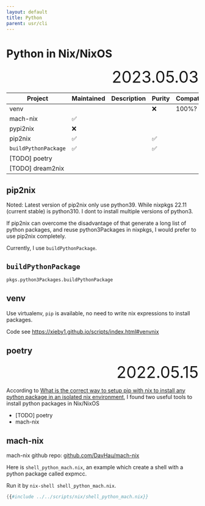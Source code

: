 ```yaml
---
layout: default
title: Python
parent: usr/cli
---
```


# Python in Nix/NixOS

<div style="text-align:right; font-size:3em;">2023.05.03</div>

| Project              | Maintained | Description | Purity | Compatibility |
|----------------------|------------|-------------|--------|---------------|
| venv                 |            |             | ❌     | 100%?         |
| mach-nix             | ✅         |             |        |               |
| pypi2nix             | ❌         |             |        |               |
| pip2nix              | ✅         |             | ✅     |               |
| `buildPythonPackage` | ✅         |             | ✅     |               |
| [TODO] poetry        |            |             |        |               |
| [TODO] dream2nix     |            |             |        |               |

## pip2nix

Noted: Latest version of pip2nix only use python39.
While nixpkgs 22.11 (current stable) is python310.
I dont to install multiple versions of python3.

If pip2nix can overcome the disadvantage of that
generate a long list of python packages,
and reuse python3Packages in nixpkgs,
I would prefer to use pip2nix completely.

Currently, I use `buildPythonPackage`.

## `buildPythonPackage`

`pkgs.python3Packages.buildPythonPackage`

## venv

Use virtualenv, `pip` is available, no need to write nix expressions to install packages.

Code see https://xieby1.github.io/scripts/index.html#venvnix

## poetry

<div style="text-align:right; font-size:3em;">2022.05.15</div>

According to [What is the correct way to setup pip with nix to install any python package in an isolated nix environment](https://www.reddit.com/r/NixOS/comments/q71v0e/what_is_the_correct_way_to_setup_pip_with_nix_to/),
I found two useful tools to install python packages in Nix/NixOS

* [TODO] poetry
* mach-nix

## mach-nix

mach-nix github repo:
[github.com/DavHau/mach-nix](https://github.com/DavHau/mach-nix)

Here is `shell_python_mach.nix`,
an example which create a shell with a python package called expmcc.

Run it by `nix-shell shell_python_mach.nix`.

```nix
{{#include ../../scripts/nix/shell_python_mach.nix}}
```
